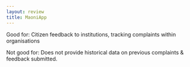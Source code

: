 ```yaml
---
layout: review
title: MaoniApp
---
```


Good for: Citizen feedback to institutions, tracking complaints within organisations

Not good for: Does not provide historical data on previous complaints & feedback submitted.
